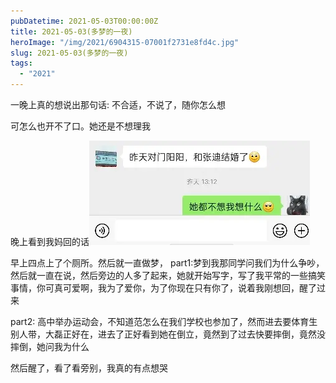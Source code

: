 ```yaml
---
pubDatetime: 2021-05-03T00:00:00Z
title: 2021-05-03(多梦的一夜)
heroImage: "/img/2021/6904315-07001f2731e8fd4c.jpg"
slug: 2021-05-03(多梦的一夜)
tags:
  - "2021"
---
```


一晚上真的想说出那句话:
不合适，不说了，随你怎么想

可怎么也开不了口。她还是不想理我

晚上看到我妈回的话![](../../../../public/img/2021/6904315-07001f2731e8fd4c.jpg)

早上四点上了个厕所。然后就一直做梦，
part1:梦到我那同学问我们为什么争吵，然后就一直在说，然后旁边的人多了起来，她就开始写字，写了我平常的一些搞笑事情，你可真可爱啊，我为了爱你，为了你现在只有你了，说着我刚想回，醒了过来

part2: 高中举办运动会，不知道范怎么在我们学校也参加了，然而进去要体育生别人带，大磊正好在，进去了正好看到她在倒立，竟然到了过去快要摔倒，竟然没摔倒，她问我为什么

然后醒了，看了看旁别，我真的有点想哭
